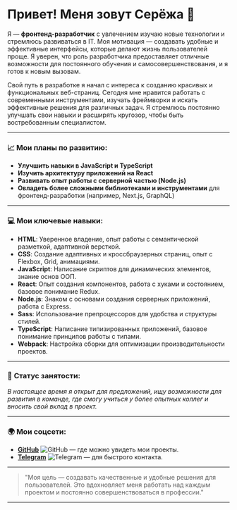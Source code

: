 # Привет! Меня зовут **Серёжа** 👋

Я — **фронтенд-разработчик** с увлечением изучаю новые технологии и стремлюсь развиваться в IT. Моя мотивация — создавать удобные и эффективные интерфейсы, которые делают жизнь пользователей проще. Я уверен, что роль разработчика предоставляет отличные возможности для постоянного обучения и самосовершенствования, и я готов к новым вызовам.

Свой путь в разработке я начал с интереса к созданию красивых и функциональных веб-страниц. Сегодня мне нравится работать с современными инструментами, изучать фреймворки и искать эффективные решения для различных задач. Я стремлюсь постоянно улучшать свои навыки и расширять кругозор, чтобы быть востребованным специалистом.

---

### 📈 **Мои планы по развитию:**
- **Улучшить навыки в JavaScript и TypeScript**
- **Изучить архитектуру приложений на React**
- **Развивать опыт работы с серверной частью (Node.js)**
- **Овладеть более сложными библиотеками и инструментами** для фронтенд-разработки (например, Next.js, GraphQL)

---

### 💻 **Мои ключевые навыки:**
- **HTML**: Уверенное владение, опыт работы с семантической разметкой, адаптивной версткой.
- **CSS**: Создание адаптивных и кроссбраузерных страниц, опыт с Flexbox, Grid, анимациями.
- **JavaScript**: Написание скриптов для динамических элементов, знание основ ООП.
- **React**: Опыт создания компонентов, работа с хуками и состоянием, базовое понимание Redux.
- **Node.js**: Знаком с основами создания серверных приложений, работа с Express.
- **Sass**: Использование препроцессоров для удобства и структуры стилей.
- **TypeScript**: Написание типизированных приложений, базовое понимание принципов работы с типами.
- **Webpack**: Настройка сборки для оптимизации производительности проектов.

---

### 📅 **Статус занятости**:
*В настоящее время я открыт для предложений, ищу возможности для развития в команде, где смогу учиться у более опытных коллег и вносить свой вклад в проект.*

---

### 🌍 **Мои соцсети**:
- [**GitHub**](https://github.com/Leonablu) ![GitHub](https://img.shields.io/badge/GitHub-000000?style=flat&logo=github&logoColor=white) — где можно увидеть мои проекты.
- [**Telegram**](https://t.me/LeonaBluDev) ![Telegram](https://img.shields.io/badge/Telegram-0088cc?style=flat&logo=telegram&logoColor=white) — для быстрого контакта.

---

> "Моя цель — создавать качественные и удобные решения для пользователей. Это вдохновляет меня работать над каждым проектом и постоянно совершенствоваться в профессии."

---
